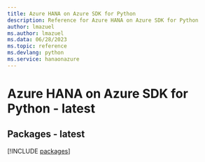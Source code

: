 ```yaml
---
title: Azure HANA on Azure SDK for Python
description: Reference for Azure HANA on Azure SDK for Python
author: lmazuel
ms.author: lmazuel
ms.data: 06/28/2023
ms.topic: reference
ms.devlang: python
ms.service: hanaonazure
---
```

# Azure HANA on Azure SDK for Python - latest
## Packages - latest
[!INCLUDE [packages](hana-on-azure-index.md)]